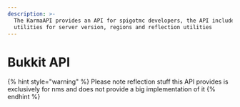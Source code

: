 ```yaml
---
description: >-
  The KarmaAPI provides an API for spigotmc developers, the API includes some
  utilities for server version, regions and reflection utilities
---
```


# Bukkit API

{% hint style="warning" %}
Please note reflection stuff this API provides is exclusively for nms and does not provide a big implementation of it
{% endhint %}
